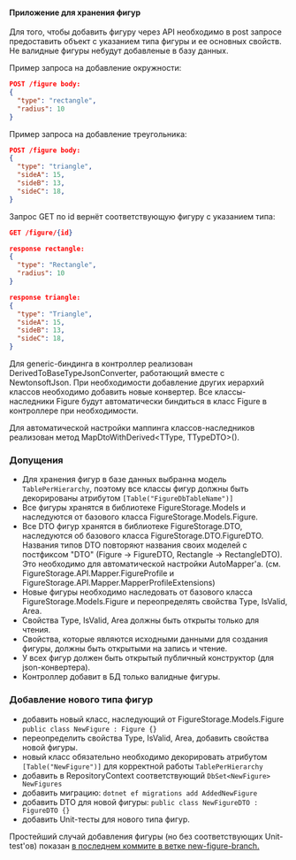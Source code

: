 ﻿#### Приложение для хранения фигур
Для того, чтобы добавить фигуру через API необходимо в post запросе предоставить объект с указанием типа фигуры и ее основных свойств. 
Не валидные фигуры небудут добавленые в базу данных.

Пример запроса на добавление окружности:
```json  
POST /figure body:
{
  "type": "rectangle",
  "radius": 10
}
```

Пример запроса на добавление треугольника:
```json  
POST /figure body:
{
  "type": "triangle",
  "sideA": 15,
  "sideB": 13,
  "sideC": 18,
}
```


Запрос GET по id вернёт соответствующую фигуру с указанием типа:
```json  
GET /figure/{id} 
```
```json  
response rectangle:
{
  "type": "Rectangle",
  "radius": 10
}
```
```json  
response triangle:
{
  "type": "Triangle",
  "sideA": 15,
  "sideB": 13,
  "sideC": 18,
}
```

Для generic-биндинга в контроллер реализован DerivedToBaseTypeJsonConverter, работающий вместе
с NewtonsoftJson. При необходимости добавление других иерархий классов необходимо добавить новые конвертер.
Все классы-наследники Figure будут автоматически биндиться в класс Figure в контроллере при необходимости.

Для автоматической настройки маппинга классов-наследников реализован метод MapDtoWithDerived<TType, TTypeDTO>().

### Допущения

- Для хранения фигур в базе данных выбранна модель `TablePerHierarchy`, 
поэтому все классы фигур должны быть декорированы атрибутом `[Table("FigureDbTableName")]`
- Все фигуры хранятся в библиотеке FigureStorage.Models и наследуются от базового класса FigureStorage.Models.Figure.
- Все DTO фигур хранятся в библиотеке FigureStorage.DTO, наследуются об базового класса FigureStorage.DTO.FigureDTO.
Названия типов DTO повторяют названия своих моделей с постфиксом "DTO" (Figure -> FigureDTO, Rectangle -> RectangleDTO).
Это необходимо для автоматической настройки AutoMapper'а.
(см. FigureStorage.API.Mapper.FigureProfile и FigureStorage.API.Mapper.MapperProfileExtensions)
- Новые фигуры необходимо наследовать от базового класса FigureStorage.Models.Figure и переопределять
свойства Type, IsValid, Area.
- Свойства Type, IsValid, Area должны быть открыты только для чтения.
- Свойства, которые являются исходными данными для создания фигуры, должны быть открытыми на запись и чтение.
- У всех фигур должен быть открытый публичный конструктор (для json-конвертера).
- Контроллер добавит в БД только валидные фигуры.


### Добавление нового типа фигур

- добавить новый класс, наследующий от FigureStorage.Models.Figure `public class NewFigure : Figure {}`
- переопределить свойства Type, IsValid, Area, добавить свойства новой фигуры.
- новый класс обязательно необходимо декорировать атрибутом `[Table("NewFigure")]` для корректной работы `TablePerHierarchy`
- добавить в RepositoryContext соответствующий `DbSet<NewFigure> NewFigures`
- добавить миграцию: `dotnet ef migrations add AddedNewFigure`
- добавить DTO для новой фигуры: `public class NewFigureDTO : FigureDTO {}`
- добавить Unit-тесты для нового типа фигур.

Простейший случай добавления фигуры (но без соответствующих Unit-test'ов) показан [в последнем коммите в ветке new-figure-branch.](https://github.com/hedinjke/FigureStorage/commit/33a5ca63e04c53ea89949ca35cb80707853b79fa)